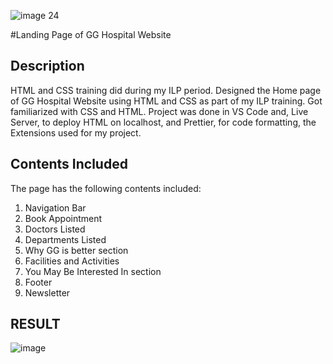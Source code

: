 ![image 24](https://github.com/AVINASH3264/html-css-training/assets/85469720/a0734f07-d436-45ff-991e-c701bc3dafb7)



#Landing Page of GG Hospital Website
## Description
HTML and CSS training did during my ILP period. Designed the Home page of GG Hospital Website using HTML and CSS as part of my ILP training. Got familiarized with CSS and HTML. Project was done in VS Code and, Live Server, to deploy HTML on localhost, and Prettier, for code formatting, the Extensions used for my project.
## Contents Included
The page has the following contents included:
1. Navigation Bar
2. Book Appointment
3. Doctors Listed
4. Departments Listed
5. Why GG is better section
6. Facilities and Activities
7. You May Be Interested In section
8. Footer
9. Newsletter
## RESULT
![image](https://github.com/AVINASH3264/html-css-training/assets/85469720/5520bb1a-02fd-4d46-8375-4129540ce9dd)

